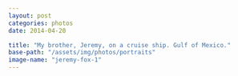 ```yaml
---
layout: post
categories: photos
date: 2014-04-20

title: "My brother, Jeremy, on a cruise ship. Gulf of Mexico."
base-path: "/assets/img/photos/portraits"
image-name: "jeremy-fox-1"
---
```

